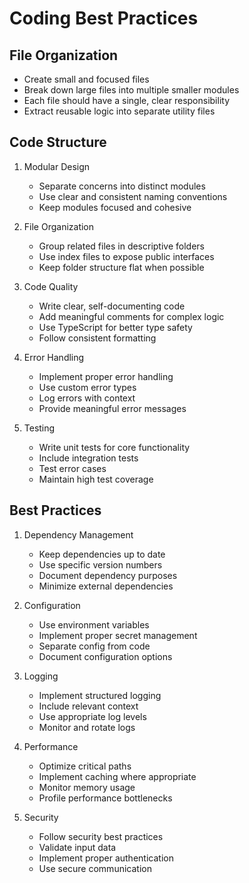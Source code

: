 # Coding Best Practices

## File Organization
- Create small and focused files
- Break down large files into multiple smaller modules
- Each file should have a single, clear responsibility
- Extract reusable logic into separate utility files

## Code Structure
1. Modular Design
   - Separate concerns into distinct modules
   - Use clear and consistent naming conventions
   - Keep modules focused and cohesive

2. File Organization
   - Group related files in descriptive folders
   - Use index files to expose public interfaces
   - Keep folder structure flat when possible

3. Code Quality
   - Write clear, self-documenting code
   - Add meaningful comments for complex logic
   - Use TypeScript for better type safety
   - Follow consistent formatting

4. Error Handling
   - Implement proper error handling
   - Use custom error types
   - Log errors with context
   - Provide meaningful error messages

5. Testing
   - Write unit tests for core functionality
   - Include integration tests
   - Test error cases
   - Maintain high test coverage

## Best Practices
1. Dependency Management
   - Keep dependencies up to date
   - Use specific version numbers
   - Document dependency purposes
   - Minimize external dependencies

2. Configuration
   - Use environment variables
   - Implement proper secret management
   - Separate config from code
   - Document configuration options

3. Logging
   - Implement structured logging
   - Include relevant context
   - Use appropriate log levels
   - Monitor and rotate logs

4. Performance
   - Optimize critical paths
   - Implement caching where appropriate
   - Monitor memory usage
   - Profile performance bottlenecks

5. Security
   - Follow security best practices
   - Validate input data
   - Implement proper authentication
   - Use secure communication